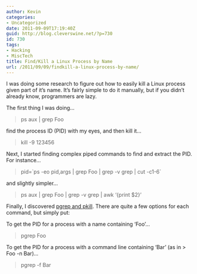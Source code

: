 ```yaml
---
author: Kevin
categories:
- Uncategorized
date: 2011-09-09T17:19:40Z
guid: http://blog.cleverswine.net/?p=730
id: 730
tags:
- Hacking
- MiscTech
title: Find/Kill a Linux Process by Name
url: /2011/09/09/findkill-a-linux-process-by-name/
---
```


I was doing some research to figure out how to easily kill a Linux process given part of it&#8217;s name. It&#8217;s fairly simple to do it manually, but if you didn&#8217;t already know, programmers are lazy.

The first thing I was doing&#8230;
  
> ps aux | grep Foo
  
find the process ID (PID) with my eyes, and then kill it&#8230;
  
> kill -9 123456

Next, I started finding complex piped commands to find and extract the PID. For instance&#8230;
  
> pid=\`ps -eo pid,args | grep Foo | grep -v grep | cut -c1-6\`

and slightly simpler&#8230;
  
> ps aux | grep Foo | grep -v grep | awk &#8216;{print $2}&#8217;

Finally, I discovered <a href="http://www.linuxmanpages.com/man1/pgrep.1.php" title="pgrep" target="_blank">pgrep and pkill</a>. There are quite a few options for each command, but simply put:

To get the PID for a process with a name containing &#8216;Foo&#8217;&#8230;
  
> pgrep Foo

To get the PID for a process with a command line containing &#8216;Bar&#8217; (as in > Foo -n Bar)&#8230;
  
> pgrep -f Bar